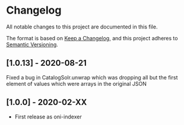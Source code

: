 Changelog
=========

All notable changes to this project are documented in this file.

The format is based on [Keep a Changelog](https://keepachangelog.com/en/1.0.0/),
and this project adheres to [Semantic Versioning](https://semver.org/spec/v2.0.0.html).

## [1.0.13] - 2020-08-21

Fixed a bug in CatalogSolr.unwrap which was dropping all but the first element of values which were arrays in the original JSON

## [1.0.0] - 2020-02-XX

- First release as oni-indexer
